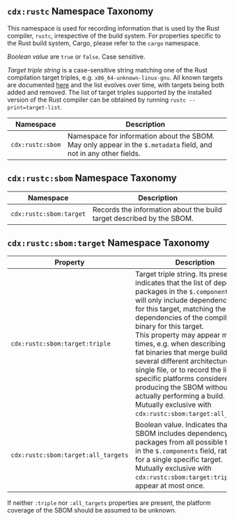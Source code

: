 ## `cdx:rustc` Namespace Taxonomy

This namespace is used for recording information that is used by the Rust compiler, `rustc`, irrespective of the build system. For properties specific to the Rust build system, Cargo, please refer to the `cargo` namespace.

_Boolean value_ are `true` or `false`. Case sensitive.

_Target triple string_ is a case-sensitive string matching one of the Rust compilation target triples, e.g. `x86_64-unknown-linux-gnu`. All known targets are documented [here](https://doc.rust-lang.org/nightly/rustc/platform-support.html) and the list evolves over time, with targets being both added and removed. The list of target triples supported by the installed version of the Rust compiler can be obtained by running `rustc --print=target-list`.

| Namespace | Description |
| --------- | ----------- |
| `cdx:rustc:sbom` | Namespace for information about the SBOM. May only appear in the `$.metadata` field, and not in any other fields. |

## `cdx:rustc:sbom` Namespace Taxonomy

| Namespace | Description |
| --------- | ----------- |
| `cdx:rustc:sbom:target` | Records the information about the build target described by the SBOM. |

## `cdx:rustc:sbom:target` Namespace Taxonomy

| Property  | Description                                                       |
| --------------------- | ----------------------------------------------------------------- |
| `cdx:rustc:sbom:target:triple` | Target triple string. Its presence indicates that the list of dependency packages in the `$.components` field will only include dependencies used for this target, matching the dependencies of the compiled binary for this target. <br>This property may appear multiple times, e.g. when describing MacOS fat binaries that merge builds for several different architectures into a single file, or to record the list of specific platforms considered when producing the SBOM without actually performing a build. <br>Mutually exclusive with `cdx:rustc:sbom:target:all_targets`. |
| `cdx:rustc:sbom:target:all_targets` | Boolean value. Indicates that the SBOM includes dependency packages from all possible targets in the `$.components` field, rather than for a single specific target. <br>Mutually exclusive with `cdx:rustc:sbom:target:triple`. May appear at most once. |

If neither `:triple` nor `:all_targets` properties are present, the platform coverage of the SBOM should be assumed to be unknown.